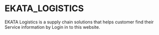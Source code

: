 # EKATA_LOGISTICS
EKATA Logistics is a supply chain solutions that helps customer find their Service information by Login in to this website.
